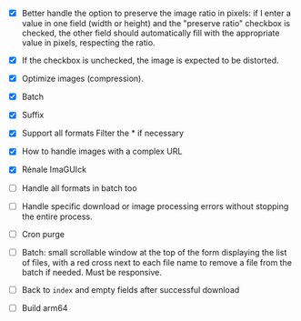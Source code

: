 - [x] Better handle the option to preserve the image ratio in pixels: if I enter a value in one field (width or height) and the "preserve ratio" checkbox is checked, the other field should automatically fill with the appropriate value in pixels, respecting the ratio.
    
- [x] If the checkbox is unchecked, the image is expected to be distorted.
    
- [x] Optimize images (compression).
    
- [x] Batch
    
- [x] Suffix
    
- [x] Support all formats Filter the \* if necessary
    
- [x] How to handle images with a complex URL
    
- [x] Rénale ImaGUIck

- [ ] Handle all formats in batch too
    
- [ ] Handle specific download or image processing errors without stopping the entire process.
    
- [ ] Cron purge
    
- [ ] Batch: small scrollable window at the top of the form displaying the list of files, with a red cross next to each file name to remove a file from the batch if needed. Must be responsive.
    
- [ ] Back to `index` and empty fields after successful download
    
- [ ] Build arm64
